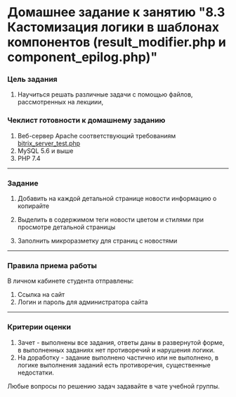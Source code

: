 # Домашнее задание к занятию "8.3	Кастомизация логики в шаблонах компонентов (result_modifier.php и component_epilog.php)"

### Цель задания

1. Научиться решать различные задачи с помощью файлов, рассмотренных на лекциии,


### Чеклист готовности к домашнему заданию

1. Веб-сервер Apache соответствующий требованиям [bitrix_server_test.php](https://www.1c-bitrix.ru/download/scripts/bitrix_server_test.php)
2. MySQL 5.6 и выше
3. PHP 7.4


------

### Задание 

1. Добавить на каждой детальной странице новости информацию о копирайте

2. Выделить в содержимом теги новости цветом и стилями при просмотре детальной страницы

3. Заполнить микроразметку для страниц с новостями

------

### Правила приема работы

В личном кабинете студента отправлены:
1.  Ссылка на сайт
2.  Логин и пароль для администратора сайта

------

### Критерии оценки

1. Зачет - выполнены все задания, ответы даны в развернутой форме, в выполненных заданиях нет противоречий и нарушения логики. 
2. На доработку - задание выполнено частично или не выполнено, в логике выполнения заданий есть противоречия, существенные недостатки.

Любые вопросы по решению задач задавайте в чате учебной группы.
